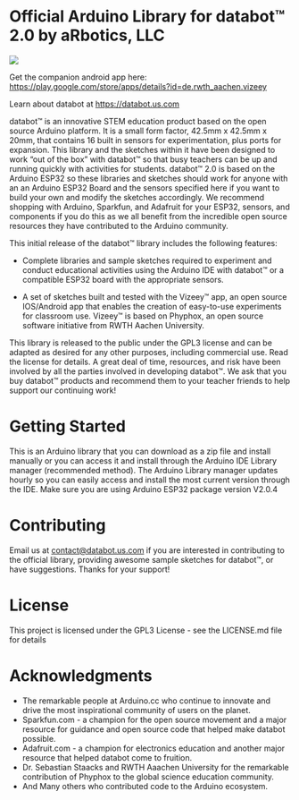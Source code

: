 # Official Arduino Library for databot™ 2.0 by aRbotics, LLC

<img src="https://databot.us.com/wp-content/uploads/2022/02/2.0-science-1.png">

Get the companion android app here: https://play.google.com/store/apps/details?id=de.rwth_aachen.vizeey

Learn about databot at https://databot.us.com

databot™ is an innovative STEM education product based on the open source Arduino
platform. It is a small form factor, 42.5mm x 42.5mm x 20mm, that contains 16 built in sensors for
experimentation, plus ports for expansion. This library and the sketches within it have
been designed to work “out of the box” with databot™ so that busy teachers can be up
and running quickly with activities for students. databot™ 2.0 is based on the Arduino ESP32 so
these libraries and sketches should work for anyone with an an Arduino ESP32 Board and the
sensors specified here if you want to build your own and modify the sketches
accordingly. We recommend shopping with Arduino, Sparkfun, and Adafruit for your
ESP32, sensors, and components if you do this as we all benefit from the incredible open
source resources they have contributed to the Arduino community.

This initial release of the databot™ library includes the following features:

- Complete libraries and sample sketches required to experiment and conduct educational activities using
  the Arduino IDE with databot™ or a compatible ESP32 board with the appropriate
  sensors.

- A set of sketches built and tested with the Vizeey™ app, an open source IOS/Android app that enables the creation of easy-to-use experiments for classroom use. Vizeey™ is based on Phyphox, an open source software initiative from RWTH Aachen University.

This library is released to the public under the GPL3 license and can be adapted as
desired for any other purposes, including commercial use. Read the license for details.
A great deal of time, resources, and risk have been involved by all the parties involved
in developing databot™. We ask that you buy databot™ products and recommend them to
your teacher friends to help support our continuing work!

# Getting Started

This is an Arduino library that you can download as a zip file and install manually or you
can access it and install through the Arduino IDE Library manager (recommended
method). The Arduino Library manager updates hourly so you can easily access and
install the most current version through the IDE. Make sure you are using Arduino ESP32 package version V2.0.4

# Contributing

Email us at contact@databot.us.com if you are interested in contributing to the official
library, providing awesome sample sketches for databot™, or have suggestions. Thanks
for your support!

# License

This project is licensed under the GPL3 License - see the LICENSE.md file for details

# Acknowledgments

- The remarkable people at Arduino.cc who continue to innovate and drive the
  most inspirational community of users on the planet.
- Sparkfun.com - a champion for the open source movement and a major resource
  for guidance and open source code that helped make databot possible.
- Adafruit.com - a champion for electronics education and another major resource
  that helped databot come to fruition.
- Dr. Sebastian Staacks and RWTH Aaachen University for the remarkable contribution of Phyphox to the global science education community.
- And Many others who contributed code to the Arduino ecosystem.
